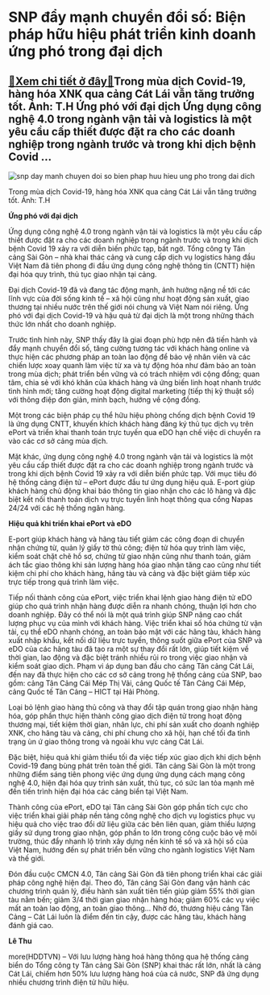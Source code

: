 SNP đẩy mạnh chuyển đổi số: Biện pháp hữu hiệu phát triển kinh doanh ứng phó trong đại dịch
===========================================================================================

[:gift:Xem chi tiết ở đây:gift:](https://hddtvn.com/snp-day-manh-chuyen-doi-so-bien-phap-huu-hieu-phat-trien-kinh-doanh-ung-pho-trong-dai-dich/)Trong mùa dịch Covid-19, hàng hóa XNK qua cảng Cát Lái vẫn tăng trưởng tốt. Ảnh: T.H Ứng phó với đại dịch Ứng dụng công nghệ 4.0 trong ngành vận tải và logistics là một yêu cầu cấp thiết được đặt ra cho các doanh nghiệp trong ngành trước và trong khi dịch bệnh Covid …
----------------------------------------------------------------------------------------------------------------------------------------------------------------------------------------------------------------------------------------------------------------------------





![snp day manh chuyen doi so bien phap huu hieu ung pho trong dai dich](https://hddtvn.com/wp-content/uploads/2021/01/2853_7-_DSC04569___.jpg "SNP đẩy mạnh chuyển đổi số: Biện pháp hữu hiệu phát triển kinh doanh ứng phó trong đại dịch")


Trong mùa dịch Covid-19, hàng hóa XNK qua cảng Cát Lái vẫn tăng trưởng tốt. Ảnh: T.H



**Ứng phó với đại dịch**


Ứng dụng công nghệ 4.0 trong ngành vận tải và logistics là một yêu cầu cấp thiết được đặt ra cho các doanh nghiệp trong ngành trước và trong khi dịch bệnh Covid 19 xảy ra với diễn biến phức tạp, bất ngờ. Tổng công ty Tân cảng Sài Gòn – nhà khai thác cảng và cung cấp dịch vụ logistics hàng đầu Việt Nam đã tiên phong đi đầu ứng dụng công nghệ thông tin (CNTT) hiện đại hóa quy trình, thủ tục giao nhận tại cảng.


Đại dịch Covid-19 đã và đang tác động mạnh, ảnh hưởng nặng nề tới các lĩnh vực của đời sống kinh tế – xã hội cũng như hoạt động sản xuất, giao thương tại nhiều nước trên thế giới nói chung và Việt Nam nói riêng. Ứng phó với đại dịch Covid-19 và hậu quả từ đại dịch là một trong những thách thức lớn nhất cho doanh nghiệp.


Trước tình hình này, SNP thấy đây là giai đoạn phù hợp nên đã tiến hành và đẩy mạnh chuyển đổi số, tăng cường tương tác với khách hàng online và thực hiện các phương pháp an toàn lao động để bảo vệ nhân viên và các chiến lược xoay quanh làm việc từ xa và tự động hóa như đảm bảo an toàn trong mùa dịch; phát triển bền vững và có trách nhiệm với cộng đồng; quan tâm, chia sẻ với khó khăn của khách hàng và ứng biến linh hoạt nhanh trước tình hình mới; tăng cường hoạt động digital marketing (tiếp thị kỹ thuật số) với thông điệp đơn giản, minh bạch, hướng về cộng đồng.


Một trong các biện pháp cụ thể hữu hiệu phòng chống dịch bệnh Covid 19 là ứng dụng CNTT, khuyến khích khách hàng đăng ký thủ tục dịch vụ trên ePort và triển khai thanh toán trực tuyến qua eDO hạn chế việc di chuyển ra vào các cơ sở cảng mùa dịch.


Mặt khác, ứng dụng công nghệ 4.0 trong ngành vận tải và logistics là một yêu cầu cấp thiết được đặt ra cho các doanh nghiệp trong ngành trước và trong khi dịch bệnh Covid 19 xảy ra với diễn biến phức tạp. Với mục tiêu đó hệ thống cảng điện tử – ePort được đầu tư ứng dụng hiệu quả. E-port giúp khách hàng chủ động khai báo thông tin giao nhận cho các lô hàng và đặc biệt kết nối thanh toán dịch vụ trực tuyến linh hoạt thông qua cổng Napas 24/24 với các hệ thống ngân hàng.


**Hiệu quả khi triển khai ePort và eDO**


E-port giúp khách hàng và hãng tàu tiết giảm các công đoạn di chuyển nhận chứng từ, quản lý giấy tờ thủ công; điện tử hóa quy trình làm việc, kiểm soát chặt chẽ hồ sơ, chứng từ giao nhận cũng như thanh toán, giảm ách tắc giao thông khi sản lượng hàng hóa giao nhận tăng cao cũng như tiết kiệm chi phí cho khách hàng, hãng tàu và cảng và đặc biệt giảm tiếp xúc trực tiếp trong quá trình làm việc.


Tiếp nối thành công của ePort, việc triển khai lệnh giao hàng điện tử eDO giúp cho quá trình nhận hàng được diễn ra nhanh chóng, thuận lợi hơn cho doanh nghiệp. Đây có thể nói là một quá trình giúp SNP nâng cao chất lượng phục vụ của mình với khách hàng. Việc triển khai số hóa chứng từ vận tải, cụ thể eDO nhanh chóng, an toàn bảo mật với các hãng tàu, khách hàng xuất nhập khẩu, kết nối dữ liệu trực tuyến, thông suốt giữa ePort của SNP và eDO của các hãng tàu đã tạo ra một sự thay đổi rất lớn, giúp tiết kiệm về thời gian, lao động và đặc biệt tránh nhiều rủi ro trong việc giao nhận và kiểm soát giao dịch. Phạm vi áp dụng ban đầu cho cảng Tân cảng Cát Lái, đến nay đã thực hiện cho các cơ sở cảng trong hệ thống cảng của SNP, bao gồm: cảng Tân Cảng Cái Mép Thị Vải, cảng Quốc tế Tân Cảng Cái Mép, cảng Quốc tế Tân Cảng – HICT tại Hải Phòng.


Loại bỏ lệnh giao hàng thủ công và thay đổi tập quán trong giao nhận hàng hóa, góp phần thực hiện thành công giao dịch điện tử trong hoạt động thương mại, tiết kiệm thời gian, nhân lực, chi phí sản xuất cho doanh nghiệp XNK, cho hãng tàu và cảng, chi phí chung cho xã hội, hạn chế tối đa tình trạng ùn ứ giao thông trong và ngoài khu vực cảng Cát Lái.


Đặc biệt, hiệu quả khi giảm thiểu tối đa việc tiếp xúc giao dịch khi dịch bệnh Covid-19 đang bùng phát trên toàn thế giới. Tân cảng Sài Gòn là một trong những điểm sáng tiên phong việc ứng dụng ứng dụng cách mạng công nghệ 4.0, hiện đại hóa quy trình sản xuất, thủ tục, có sức lan tỏa mạnh mẽ đến tiến trình hiện đại hóa các cảng biển tại Việt Nam.


Thành công của ePort, eDO tại Tân cảng Sài Gòn góp phần tích cực cho việc triển khai giải pháp nền tảng công nghệ cho dịch vụ logistics phục vụ hiệu quả cho việc trao đổi dữ liệu giữa các bên liên quan, giảm thiểu lượng giấy sử dụng trong giao nhận, góp phần to lớn trong công cuộc bảo vệ môi trường, thúc đẩy nhanh lộ trình xây dựng nền kinh tế số và xã hội số của Việt Nam, hướng đến sự phát triển bền vững cho ngành logistics Việt Nam và thế giới.





Đón đầu cuộc CMCN 4.0, Tân cảng Sài Gòn đã tiên phong triển khai các giải pháp công nghệ hiện đại. Theo đó, Tân cảng Sài Gòn đang vận hành các chương trình quản lý, điều hành sản xuất tiên tiến giúp giảm 55% thời gian tàu nằm bến; giảm 3/4 thời gian giao nhận hàng hóa; giảm 60% các vụ việc mất an toàn lao động, an toàn giao thông… Nhờ đó, thương hiệu cảng Tân Cảng – Cát Lái luôn là điểm đến tin cậy, được các hãng tàu, khách hàng đánh giá cao.




**Lê Thu**



more(HDDTVN) – Với lưu lượng hàng hoá hàng thông qua hệ thống cảng biển do Tổng công ty Tân cảng Sài Gòn (SNP) khai thác rất lớn, nhất là cảng Cát Lái, chiếm hơn 50% lưu lượng hàng hoá của cả nước, SNP đã ứng dụng nhiều chương trình điện tử hữu hiệu.

